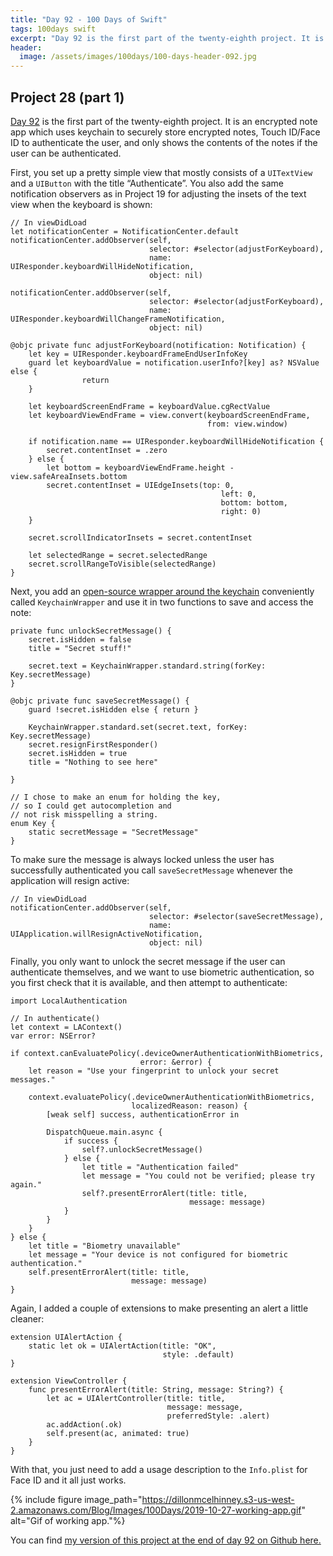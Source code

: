 ```yaml
---
title: "Day 92 - 100 Days of Swift"
tags: 100days swift
excerpt: "Day 92 is the first part of the twenty-eighth project. It is an encrypted note app which uses keychain to securely store encrypted notes, Touch ID/Face ID to authenticate the user, and only shows the contents of the notes if the user can be authenticated. "
header:
  image: /assets/images/100days/100-days-header-092.jpg
---
```

## Project 28 (part 1)
[Day 92](https://www.hackingwithswift.com/100/92) is the first part of the twenty-eighth project. It is an encrypted note app which uses keychain to securely store encrypted notes, Touch ID/Face ID to authenticate the user, and only shows the contents of the notes if the user can be authenticated.

First, you set up a pretty simple view that mostly consists of a `UITextView` and a `UIButton` with the title “Authenticate”. You also add the same notification observers as in Project 19 for adjusting the insets of the text view when the keyboard is shown:
```
// In viewDidLoad
let notificationCenter = NotificationCenter.default
notificationCenter.addObserver(self,
                               selector: #selector(adjustForKeyboard),
                               name: UIResponder.keyboardWillHideNotification,
                               object: nil)

notificationCenter.addObserver(self,
                               selector: #selector(adjustForKeyboard),
                               name: UIResponder.keyboardWillChangeFrameNotification,
                               object: nil)

@objc private func adjustForKeyboard(notification: Notification) {
    let key = UIResponder.keyboardFrameEndUserInfoKey
    guard let keyboardValue = notification.userInfo?[key] as? NSValue else {
                return
    }

    let keyboardScreenEndFrame = keyboardValue.cgRectValue
    let keyboardViewEndFrame = view.convert(keyboardScreenEndFrame,
                                            from: view.window)

    if notification.name == UIResponder.keyboardWillHideNotification {
        secret.contentInset = .zero
    } else {
        let bottom = keyboardViewEndFrame.height - view.safeAreaInsets.bottom
        secret.contentInset = UIEdgeInsets(top: 0,
                                               left: 0,
                                               bottom: bottom,
                                               right: 0)
    }

    secret.scrollIndicatorInsets = secret.contentInset

    let selectedRange = secret.selectedRange
    secret.scrollRangeToVisible(selectedRange)
}
```

Next, you add an [open-source wrapper around the keychain](https://github.com/jrendel/SwiftKeychainWrapper) conveniently called `KeychainWrapper` and use it in two functions to save and access the note:
```
private func unlockSecretMessage() {
    secret.isHidden = false
    title = "Secret stuff!"

    secret.text = KeychainWrapper.standard.string(forKey: Key.secretMessage)
}

@objc private func saveSecretMessage() {
    guard !secret.isHidden else { return }

    KeychainWrapper.standard.set(secret.text, forKey: Key.secretMessage)
    secret.resignFirstResponder()
    secret.isHidden = true
    title = "Nothing to see here"

}

// I chose to make an enum for holding the key,
// so I could get autocompletion and
// not risk misspelling a string.
enum Key {
    static secretMessage = "SecretMessage"
}
```

To make sure the message is always locked unless the user has successfully authenticated you call `saveSecretMessage` whenever the application will resign active:
```
// In viewDidLoad
notificationCenter.addObserver(self,
                               selector: #selector(saveSecretMessage),
                               name: UIApplication.willResignActiveNotification,
                               object: nil)
```

Finally, you only want to unlock the secret message if the user can authenticate themselves, and we want to use biometric authentication, so you first check that it is available, and then attempt to authenticate:
```
import LocalAuthentication

// In authenticate()
let context = LAContext()
var error: NSError?

if context.canEvaluatePolicy(.deviceOwnerAuthenticationWithBiometrics,
                             error: &error) {
    let reason = "Use your fingerprint to unlock your secret messages."

    context.evaluatePolicy(.deviceOwnerAuthenticationWithBiometrics,
                           localizedReason: reason) {
        [weak self] success, authenticationError in

        DispatchQueue.main.async {
            if success {
                self?.unlockSecretMessage()
            } else {
                let title = "Authentication failed"
                let message = "You could not be verified; please try again."
                self?.presentErrorAlert(title: title,
                                        message: message)
            }
        }
    }
} else {
    let title = "Biometry unavailable"
    let message = "Your device is not configured for biometric authentication."
    self.presentErrorAlert(title: title,
                           message: message)
}
```

Again, I added a couple of extensions to make presenting an alert a little cleaner:
```
extension UIAlertAction {
    static let ok = UIAlertAction(title: "OK",
                                  style: .default)
}

extension ViewController {
    func presentErrorAlert(title: String, message: String?) {
        let ac = UIAlertController(title: title,
                                   message: message,
                                   preferredStyle: .alert)
        ac.addAction(.ok)
        self.present(ac, animated: true)
    }
}
```

With that, you just need to add a usage description to the `Info.plist` for Face ID and it all just works.

{% include figure image_path="https://dillonmcelhinney.s3-us-west-2.amazonaws.com/Blog/Images/100Days/2019-10-27-working-app.gif" alt="Gif of working app."%}

You can find [my version of this project at the end of day 92 on Github here.](https://github.com/dillon-mce/100-days-swift-projects/tree/4e91ae495f32f5e9d6f7a2c642b1a5d23c9d56ac/Project28)
